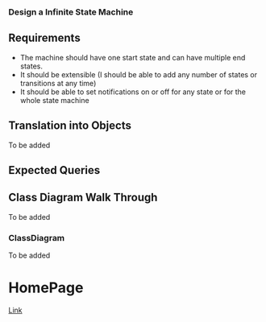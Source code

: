 ### Design a Infinite State Machine

## Requirements
- The machine should have one start state and can have multiple end states.
- It should be extensible (I should be able to add any number of states or transitions at any time)
- It should be able to set notifications on or off for any state or for the whole state machine

## Translation into Objects
To be added


## Expected Queries

## Class Diagram Walk Through
To be added


### ClassDiagram
To be added

# HomePage
[Link](https://learningslab.github.io/)